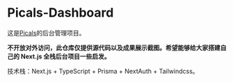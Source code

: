 # Picals-Dashboard

这是[Picals](https://www.picals.moe)的后台管理项目。

**不开放对外访问，此仓库仅提供源代码以及成果展示截图。希望能够给大家搭建自己的 Next.js 全栈后台项目一些启发。**

技术栈：Next.js + TypeScript + Prisma + NextAuth + Tailwindcss。

